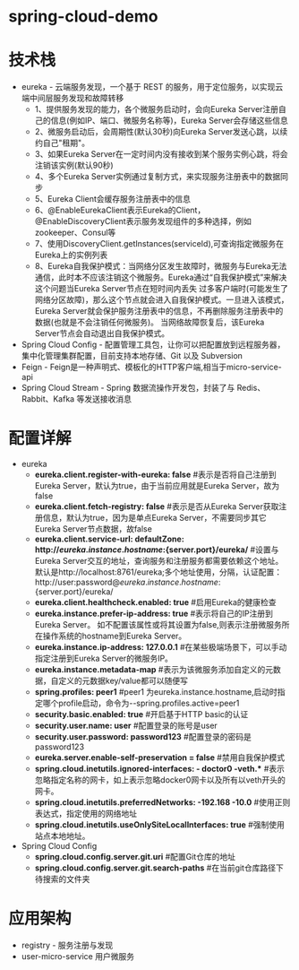 # spring-cloud-demo

# 技术栈
  * eureka - 云端服务发现，一个基于 REST 的服务，用于定位服务，以实现云端中间层服务发现和故障转移
       * 1、提供服务发现的能力，各个微服务启动时，会向Eureka Server注册自己的信息(例如IP、端口、微服务名称等)，Eureka Server会存储这些信息
       * 2、微服务启动后，会周期性(默认30秒)向Eureka Server发送心跳，以续约自己"租期"。
       * 3、如果Eureka Server在一定时间内没有接收到某个服务实例心跳，将会注销该实例(默认90秒)
       * 4、多个Eureka Server实例通过复制方式，来实现服务注册表中的数据同步
       * 5、Eureka Client会缓存服务注册表中的信息
       * 6、@EnableEurekaClient表示Eureka的Client，@EnableDiscoveryClient表示服务发现组件的多种选择，例如zookeeper、Consul等
       * 7、使用DiscoveryClient.getInstances(serviceId),可查询指定微服务在Eureka上的实例列表
       * 8、Eureka自我保护模式：当网络分区发生故障时，微服务与Eureka无法通信，此时本不应该注销这个微服务。Eureka通过“自我保护模式”来解决这个问题当Eureka Server节点在短时间内丢失
            过多客户端时(可能发生了网络分区故障)，那么这个节点就会进入自我保护模式。一旦进入该模式，Eureka Server就会保护服务注册表中的信息，不再删除服务注册表中的数据(也就是不会注销任何微服务)。
            当网络故障恢复后，该Eureka Server节点会自动退出自我保护模式。
  * Spring Cloud Config - 配置管理工具包，让你可以把配置放到远程服务器，集中化管理集群配置，目前支持本地存储、Git 以及 Subversion
  * Feign - Feign是一种声明式、模板化的HTTP客户端,相当于micro-service-api
  * Spring Cloud Stream - Spring 数据流操作开发包，封装了与 Redis、Rabbit、Kafka 等发送接收消息
       
        
# 配置详解
  * eureka
     * __eureka.client.register-with-eureka: false__    #表示是否将自己注册到Eureka Server，默认为true，由于当前应用就是Eureka Server，故为false
     * __eureka.client.fetch-registry: false__    #表示是否从Eureka Server获取注册信息，默认为true，因为是单点Eureka Server，不需要同步其它Eureka Server节点数据，故false
     * __eureka.client.service-url: 
            defaultZone: http://${eureka.instance.hostname}:${server.port}/eureka/__    #设置与Eureka Server交互的地址，查询服务和注册服务都需要依赖这个地址。默认是http://localhost:8761/eureka;多个地址使用，分隔，认证配置：http://user:password@${eureka.instance.hostname}:${server.port}/eureka/
     * __eureka.client.healthcheck.enabled: true__      #启用Eureka的健康检查
     * __eureka.instance.prefer-ip-address: true__      #表示将自己的IP注册到Eureka Server。 如不配置该属性或将其设置为false,则表示注册微服务所在操作系统的hostname到Eureka Server。           
     * __eureka.instance.ip-address: 127.0.0.1__        #在某些极端场景下，可以手动指定注册到Eureka Server的微服务IP。
     * __eureka.instance.metadata-map__    #表示为该微服务添加自定义的元数据，自定义的元数据key/value都可以随便写
     * __spring.profiles: peer1__     #peer1 为eureka.instance.hostname,启动时指定哪个profile启动，命令为--spring.profiles.active=peer1
     * __security.basic.enabled: true__      #开启基于HTTP basic的认证
     * __security.user.name: user__     #配置登录的账号是user
     * __security.user.password: password123__      #配置登录的密码是password123
     * __eureka.server.enable-self-preservation = false__        #禁用自我保护模式
     * __spring.cloud.inetutils.ignored-interfaces: - doctor0 -veth.*__      #表示忽略指定名称的网卡，如上表示忽略docker0网卡以及所有以veth开头的网卡。
     * __spring.cloud.inetutils.preferredNetworks: -192.168  -10.0__        #使用正则表达式，指定使用的网络地址
     * __spring.cloud.inetutils.useOnlySiteLocalInterfaces: true__        #强制使用站点本地地址。
  * Spring Cloud Config
     * __spring.cloud.config.server.git.uri__        #配置Git仓库的地址
     * __spring.cloud.config.server.git.search-paths__         #在当前git仓库路径下待搜索的文件夹
     
     
     
     
                
# 应用架构
  * registry - 服务注册与发现
  * user-micro-service 用户微服务